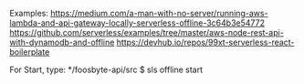 Examples:
https://medium.com/a-man-with-no-server/running-aws-lambda-and-api-gateway-locally-serverless-offline-3c64b3e54772
https://github.com/serverless/examples/tree/master/aws-node-rest-api-with-dynamodb-and-offline
https://devhub.io/repos/99xt-serverless-react-boilerplate

For Start, type:
*/foosbyte-api/src $ sls offline start